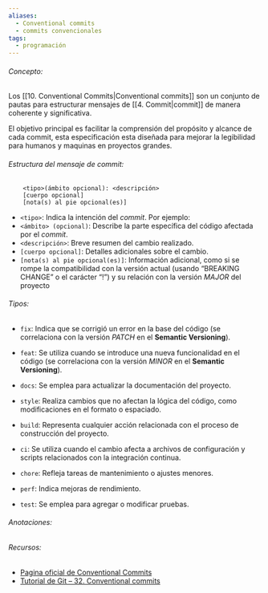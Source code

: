 ```yaml
---
aliases:
  - Conventional commits
  - commits convencionales
tags:
  - programación
---
```

###### Concepto:

Los [[10. Conventional Commits|Conventional commits]] son un conjunto de pautas para estructurar mensajes de [[4. Commit|commit]] de manera coherente y significativa. 

El objetivo principal es facilitar la comprensión del propósito y alcance de cada commit, esta especificación esta diseñada para mejorar la legibilidad para humanos y maquinas en proyectos grandes. 

###### Estructura del mensaje de commit:

```
    <tipo>(ámbito opcional): <descripción>
    [cuerpo opcional]
    [nota(s) al pie opcional(es)]
```

- `<tipo>`: Indica la intención del _commit_. Por ejemplo:
- `<ámbito> (opcional)`: Describe la parte específica del código afectada por el _commit_.
- `<descripción>`: Breve resumen del cambio realizado.
- `[cuerpo opcional]`: Detalles adicionales sobre el cambio.
- `[nota(s) al pie opcional(es)]`: Información adicional, como si se rompe la compatibilidad con la versión actual (usando “BREAKING CHANGE” o el carácter “!”) y su relación con la versión _MAJOR_ del proyecto

###### Tipos:

- `fix`: Indica que se corrigió un error en la base del código (se correlaciona con la versión _PATCH_ en el **Semantic Versioning**).

- `feat`: Se utiliza cuando se introduce una nueva funcionalidad en el código (se correlaciona con la versión _MINOR_ en el **Semantic Versioning**).

- `docs`: Se emplea para actualizar la documentación del proyecto.

- `style`: Realiza cambios que no afectan la lógica del código, como modificaciones en el formato o espaciado.

- `build`: Representa cualquier acción relacionada con el proceso de construcción del proyecto.

- `ci`: Se utiliza cuando el cambio afecta a archivos de configuración y scripts relacionados con la integración continua.

- `chore`: Refleja tareas de mantenimiento o ajustes menores.

- `perf`: Indica mejoras de rendimiento.

- `test`: Se emplea para agregar o modificar pruebas.

###### Anotaciones:

> 

###### Recursos:

- [Pagina oficial de Conventional Commits](https://www.conventionalcommits.org/es/v1.0.0/)
- [Tutorial de Git – 32. Conventional commits](https://www.youtube.com/watch?v=Cp_SHttVTi0)
